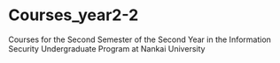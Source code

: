 # Courses_year2-2

Courses for the Second Semester of the Second Year in the Information Security Undergraduate Program at Nankai University
